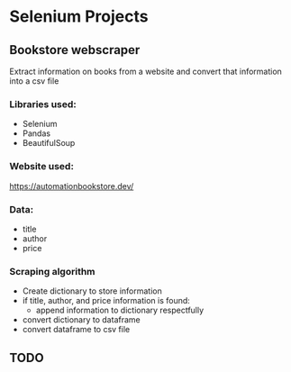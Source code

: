# Selenium Projects
## Bookstore webscraper
Extract information on books from a website and convert that information into a csv file

### Libraries used:
 - Selenium
 - Pandas
 - BeautifulSoup
### Website used:
https://automationbookstore.dev/
### Data:
 - title
 - author
 - price
### Scraping algorithm
 - Create dictionary to store information
 - if title, author, and price information is found:
   - append information to dictionary respectfully
 - convert dictionary to dataframe
 - convert dataframe to csv file

TODO
 - 
